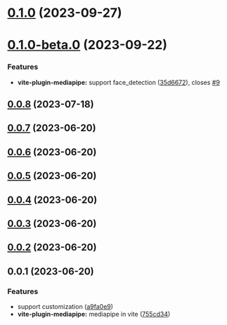 # [0.1.0](https://github.com/spencer17x/arca/compare/vite-plugin-mediapipe@0.1.0-beta.0...vite-plugin-mediapipe@0.1.0) (2023-09-27)



# [0.1.0-beta.0](https://github.com/spencer17x/arca/compare/vite-plugin-mediapipe@0.0.8...vite-plugin-mediapipe@0.1.0-beta.0) (2023-09-22)


### Features

* **vite-plugin-mediapipe:** support face_detection ([35d6672](https://github.com/spencer17x/arca/commit/35d6672a4f4347ade85e78d19e4a495ffdae28e4)), closes [#9](https://github.com/spencer17x/arca/issues/9)



## [0.0.8](https://github.com/Spencer17x/arca/compare/vite-plugin-mediapipe@0.0.7...vite-plugin-mediapipe@0.0.8) (2023-07-18)



## [0.0.7](https://github.com/Spencer17x/arca/compare/vite-plugin-mediapipe@0.0.6...vite-plugin-mediapipe@0.0.7) (2023-06-20)



## [0.0.6](https://github.com/Spencer17x/arca/compare/vite-plugin-mediapipe@0.0.5...vite-plugin-mediapipe@0.0.6) (2023-06-20)



## [0.0.5](https://github.com/Spencer17x/arca/compare/vite-plugin-mediapipe@0.0.4...vite-plugin-mediapipe@0.0.5) (2023-06-20)



## [0.0.4](https://github.com/Spencer17x/arca/compare/vite-plugin-mediapipe@0.0.4...vite-plugin-mediapipe@0.0.4) (2023-06-20)



## [0.0.3](https://github.com/Spencer17x/arca/compare/vite-plugin-mediapipe@0.0.2...vite-plugin-mediapipe@0.0.3) (2023-06-20)



## [0.0.2](https://github.com/Spencer17x/arca/compare/vite-plugin-mediapipe@0.0.1...vite-plugin-mediapipe@0.0.2) (2023-06-20)



## 0.0.1 (2023-06-20)


### Features

* support customization ([a9fa0e9](https://github.com/Spencer17x/arca/commit/a9fa0e9565d51b453f23dead59c29f00e1b61abe))
* **vite-plugin-mediapipe:** mediapipe in vite ([755cd34](https://github.com/Spencer17x/arca/commit/755cd34da2719e948a0994bd3d1176f6bc2308e2))




